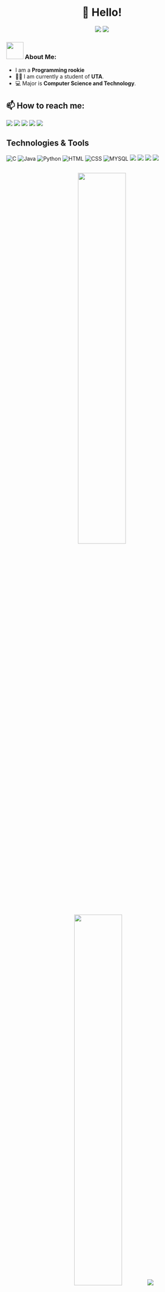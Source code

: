 <h1 align='center'>👋 Hello!</h1>
<p align='center'>
<a href="https://visitorbadge.io/status?path=https%3A%2F%2Fgithub.com%2Flatheeshmangeri"><img src="https://api.visitorbadge.io/api/visitors?path=https%3A%2F%2Fgithub.com%2Flatheeshmangeri&countColor=%23263759&style=plastic" /></a>
<a href="https://github.com/latheeshmangeri?tab=repositories"><img src="https://img.shields.io/github/stars/latheeshmangeri?style=flat&logo=github&label=Total%20Stars&color=teal"/></a>
</p>

### <img src="https://github.com/TheDudeThatCode/TheDudeThatCode/blob/master/Assets/Developer.gif" width="45" /> About Me:

- I am a **Programming rookie**
- 👨‍🏛 I am currently a student of **UTA**.
- 💻 Major is **Computer Science and Technology**.
## 📫 How to reach me:
  [<img src="https://img.icons8.com/color/48/000000/linkedin.png"/>](https://www.linkedin.com/in/latheeshmangeri/) 
  [<img src="https://img.icons8.com/fluent/48/000000/facebook-new.png"/>](https://www.facebook.com/latheeshmangeri/) 
  [<img src="https://img.icons8.com/fluent/48/000000/instagram-new.png"/>](https://www.instagram.com/latheesh_mangeri369/)
  [<img src="https://img.icons8.com/fluent/48/000000/discord.png"/>](http://discord.com/users/latheeshmangeri/)
  [<img src="https://img.icons8.com/fluent/48/000000/gmail.png"/>](mailto:latheeshmangeri369@gmail.com)

## Technologies & Tools
![C](https://img.shields.io/badge/C-blue) 
![Java](https://img.shields.io/badge/JAVA-F89820?logo=coffeescript&logoColor=white)
![Python](https://img.shields.io/badge/PYTHON-F7DF1E?logo=python&logoColor=black) 
![HTML](https://img.shields.io/badge/HTML-E34F26?logo=html5&logoColor=white)
![CSS](https://img.shields.io/badge/CSS-1572B6?logo=css3&logoColor=white) 
![MYSQL](https://img.shields.io/badge/MYSQL-blue?logo=mysql&logoColor=white)
![](https://img.shields.io/badge/Android_Studio-34A853?logo=android&logoColor=white)
![](https://img.shields.io/badge/Visual_Studio-0285FF)
![](https://img.shields.io/badge/Oracle-F80000?logo=oracle&logoColor=white)
![](https://img.shields.io/badge/MS_Office_Excel-007C3C?logo=libreofficecalc&logoColor=white)


##
<p align="center">
  <img height="50%" width="auto" src ="https://github-readme-stats.vercel.app/api?username=latheeshmangeri&show_icons=true&count_private=true&theme=darcula&hide_border=true&hide=issues,contribs&bg_color=00000000">
  <img height="50%" width="auto" src ="https://github-readme-stats.vercel.app/api/top-langs/?username=latheeshmangeri&layout=compact&hide_border=true&theme=darcula&bg_color=00000000&langs_count=6&hide=jupyter%20notebook,tex,css,php&exclude_repo=Pacman-AI">
  <img src ="https://github-readme-streak-stats.herokuapp.com?user=latheeshmangeri&theme=darcula&hide_border=true&background=FFFFFF00">
</p>


